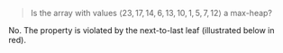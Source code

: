 > Is the array with values $\langle 23, 17, 14, 6, 13, 10, 1, 5, 7, 12 \rangle$
> a max-heap?

No. The property is violated by the next-to-last leaf (illustrated below in
red).

